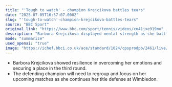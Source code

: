 ```yaml
---
title: "'Tough to watch' - champion Krejcikova battles tears"
date: "2025-07-05T16:57:07.000Z"
slug: "'tough-to-watch'-champion-krejcikova-battles-tears"
source: "BBC Sport"
original_link: "https://www.bbc.com/sport/tennis/videos/cn41jxe919mo"
description: "Barbora Krejcikova displayed mental strength as she battled through her emotions to advance to the third round at Wimbledon. Meanwhile, the defending champion faces the challenge of regrouping and maintaining focus as she progresses in her title defense. It will be crucial for her to stay composed and determined in order to succeed in her upcoming matches at the prestigious tournament."
mode: "summarize"
used_openai: "true"
image: "https://ichef.bbci.co.uk/ace/standard/1024/cpsprodpb/2461/live/4a783470-59c0-11f0-b5c5-012c5796682d.jpg"
---
```


- Barbora Krejcikova showed resilience in overcoming her emotions and securing a place in the third round.
- The defending champion will need to regroup and focus on her upcoming matches as she continues her title defense at Wimbledon.